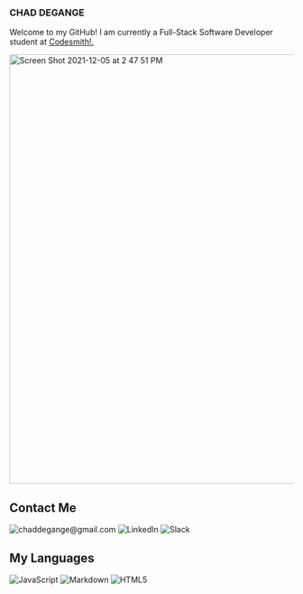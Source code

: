 ### CHAD DEGANGE
<p>Welcome to my GitHub! I am currently a Full-Stack Software Developer student at <a href="https://www.codesmith.io//">Codesmith!.</a></p>

<img width="760" alt="Screen Shot 2021-12-05 at 2 47 51 PM" src="https://user-images.githubusercontent.com/41452531/144765422-979b3956-1ae4-4132-b226-38b90321f66d.png">

## Contact Me
![chaddegange@gmail.com](https://img.shields.io/badge/Gmail-D14836?style=for-the-badge&logo=gmail&logoColor=white)
![LinkedIn](https://img.shields.io/badge/linkedin-%230077B5.svg?style=for-the-badge&logo=linkedin&logoColor=white)
![Slack](https://img.shields.io/badge/Slack-4A154B?style=for-the-badge&logo=slack&logoColor=white)

## My Languages
![JavaScript](https://img.shields.io/badge/javascript-%23323330.svg?style=for-the-badge&logo=javascript&logoColor=%23F7DF1E)
![Markdown](https://img.shields.io/badge/markdown-%23000000.svg?style=for-the-badge&logo=markdown&logoColor=white)
![HTML5](https://img.shields.io/badge/html5-%23E34F26.svg?style=for-the-badge&logo=html5&logoColor=white)


<!--
**cdegange/cdegange** is a ✨ _special_ ✨ repository because its `README.md` (this file) appears on your GitHub profile.


